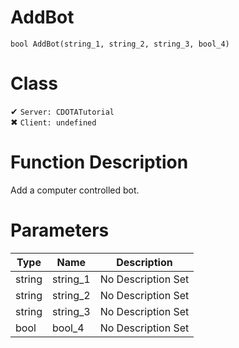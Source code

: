 # AddBot
```
bool AddBot(string_1, string_2, string_3, bool_4)
```
# Class
✔ `Server: CDOTATutorial`  
✖ `Client: undefined`  

# Function Description
Add a computer controlled bot.
# Parameters
Type|Name|Description
--|--|--
string|string_1|No Description Set
string|string_2|No Description Set
string|string_3|No Description Set
bool|bool_4|No Description Set
